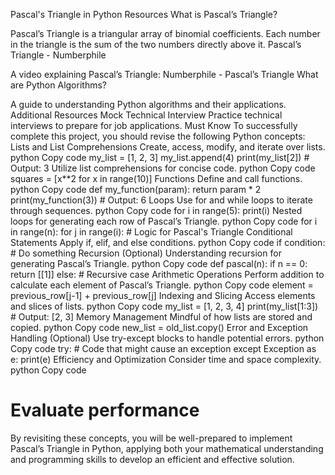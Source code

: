 
Pascal's Triangle in Python
Resources
What is Pascal’s Triangle?

Pascal’s Triangle is a triangular array of binomial coefficients. Each number in the triangle is the sum of the two numbers directly above it.
Pascal’s Triangle - Numberphile

A video explaining Pascal’s Triangle: Numberphile - Pascal’s Triangle
What are Python Algorithms?

A guide to understanding Python algorithms and their applications.
Additional Resources
Mock Technical Interview
Practice technical interviews to prepare for job applications.
Must Know
To successfully complete this project, you should revise the following Python concepts:
Lists and List Comprehensions
Create, access, modify, and iterate over lists.
python
Copy code
my_list = [1, 2, 3]
my_list.append(4)
print(my_list[2])  # Output: 3
Utilize list comprehensions for concise code.
python
Copy code
squares = [x**2 for x in range(10)]
Functions
Define and call functions.
python
Copy code
def my_function(param):
    return param * 2
print(my_function(3))  # Output: 6
Loops
Use for and while loops to iterate through sequences.
python
Copy code
for i in range(5):
    print(i)
Nested loops for generating each row of Pascal’s Triangle.
python
Copy code
for i in range(n):
    for j in range(i):
        # Logic for Pascal's Triangle
Conditional Statements
Apply if, elif, and else conditions.
python
Copy code
if condition:
    # Do something
Recursion (Optional)
Understanding recursion for generating Pascal’s Triangle.
python
Copy code
def pascal(n):
    if n == 0:
        return [[1]]
    else:
        # Recursive case
Arithmetic Operations
Perform addition to calculate each element of Pascal’s Triangle.
python
Copy code
element = previous_row[j-1] + previous_row[j]
Indexing and Slicing
Access elements and slices of lists.
python
Copy code
my_list = [1, 2, 3, 4]
print(my_list[1:3])  # Output: [2, 3]
Memory Management
Mindful of how lists are stored and copied.
python
Copy code
new_list = old_list.copy()
Error and Exception Handling (Optional)
Use try-except blocks to handle potential errors.
python
Copy code
try:
    # Code that might cause an exception
except Exception as e:
    print(e)
Efficiency and Optimization
Consider time and space complexity.
python
Copy code
# Evaluate performance
By revisiting these concepts, you will be well-prepared to implement Pascal’s Triangle in Python, applying both your mathematical understanding and programming skills to develop an efficient and effective solution.
